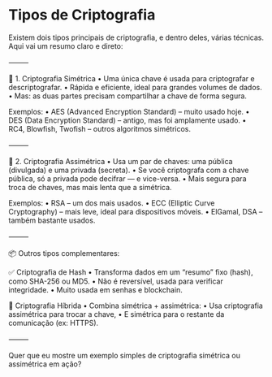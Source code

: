 # Tipos de Criptografia

Existem dois tipos principais de criptografia, e dentro deles, várias técnicas. Aqui vai um resumo claro e direto:

⸻

🔑 1. Criptografia Simétrica
	•	Uma única chave é usada para criptografar e descriptografar.
	•	Rápida e eficiente, ideal para grandes volumes de dados.
	•	Mas: as duas partes precisam compartilhar a chave de forma segura.

Exemplos:
	•	AES (Advanced Encryption Standard) – muito usado hoje.
	•	DES (Data Encryption Standard) – antigo, mas foi amplamente usado.
	•	RC4, Blowfish, Twofish – outros algoritmos simétricos.

⸻

🔐 2. Criptografia Assimétrica
	•	Usa um par de chaves: uma pública (divulgada) e uma privada (secreta).
	•	Se você criptografa com a chave pública, só a privada pode decifrar — e vice-versa.
	•	Mais segura para troca de chaves, mas mais lenta que a simétrica.

Exemplos:
	•	RSA – um dos mais usados.
	•	ECC (Elliptic Curve Cryptography) – mais leve, ideal para dispositivos móveis.
	•	ElGamal, DSA – também bastante usados.

⸻

📦 Outros tipos complementares:

✅ Criptografia de Hash
	•	Transforma dados em um “resumo” fixo (hash), como SHA-256 ou MD5.
	•	Não é reversível, usada para verificar integridade.
	•	Muito usada em senhas e blockchain.

🔗 Criptografia Híbrida
	•	Combina simétrica + assimétrica:
	•	Usa criptografia assimétrica para trocar a chave,
	•	E simétrica para o restante da comunicação (ex: HTTPS).

⸻

Quer que eu mostre um exemplo simples de criptografia simétrica ou assimétrica em ação?